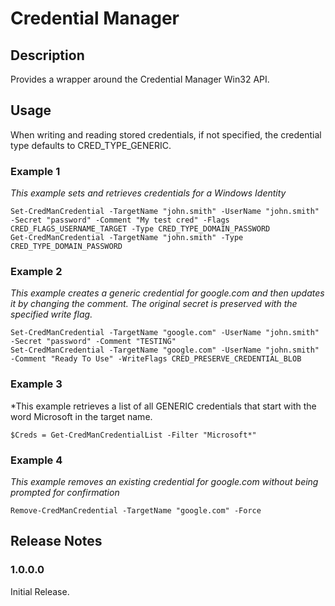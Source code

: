 # Credential Manager

## Description

Provides a wrapper around the Credential Manager Win32 API.

## Usage

When writing and reading stored credentials, if not specified, the credential type defaults to CRED_TYPE_GENERIC.

### Example 1

*This example sets and retrieves credentials for a Windows Identity*
    
    Set-CredManCredential -TargetName "john.smith" -UserName "john.smith" -Secret "password" -Comment "My test cred" -Flags CRED_FLAGS_USERNAME_TARGET -Type CRED_TYPE_DOMAIN_PASSWORD
    Get-CredManCredential -TargetName "john.smith" -Type CRED_TYPE_DOMAIN_PASSWORD

### Example 2

*This example creates a generic credential for google.com and then updates it by changing the comment. The original secret is preserved with the specified write flag.*
	
	Set-CredManCredential -TargetName "google.com" -UserName "john.smith" -Secret "password" -Comment "TESTING"
	Set-CredManCredential -TargetName "google.com" -UserName "john.smith" -Comment "Ready To Use" -WriteFlags CRED_PRESERVE_CREDENTIAL_BLOB

### Example 3
*This example retrieves a list of all GENERIC credentials that start with the word Microsoft in the target name.
    
    $Creds = Get-CredManCredentialList -Filter "Microsoft*"

### Example 4

*This example removes an existing credential for google.com without being prompted for confirmation*
    
    Remove-CredManCredential -TargetName "google.com" -Force

## Release Notes

### 1.0.0.0
Initial Release.
